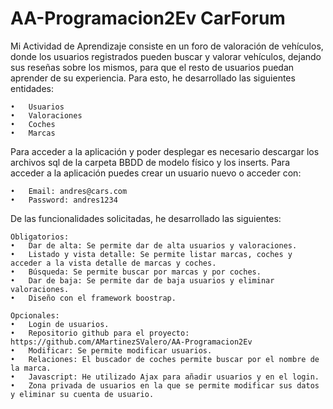 # AA-Programacion2Ev CarForum
Mi Actividad de Aprendizaje consiste en un foro de valoración de vehículos, donde los usuarios registrados pueden buscar y valorar vehículos, dejando sus reseñas sobre los mismos, para que el resto de usuarios puedan aprender de su experiencia.
Para esto, he desarrollado las siguientes entidades:

	•	Usuarios
	•	Valoraciones
	•	Coches 
	•	Marcas
  
Para acceder a la aplicación y poder desplegar es necesario descargar los archivos sql de la carpeta BBDD de modelo físico y los inserts.
Para acceder a la aplicación puedes crear un usuario nuevo o acceder con:

    •	Email: andres@cars.com
    •	Password: andres1234
  
De las funcionalidades solicitadas, he desarrollado las siguientes:

    Obligatorios:
    •	Dar de alta: Se permite dar de alta usuarios y valoraciones.
    •	Listado y vista detalle: Se permite listar marcas, coches y acceder a la vista detalle de marcas y coches.
    •	Búsqueda: Se permite buscar por marcas y por coches.
    •	Dar de baja: Se permite dar de baja usuarios y eliminar valoraciones.
    •	Diseño con el framework boostrap.
    
    Opcionales:
    •	Login de usuarios.
    •	Repositorio github para el proyecto: https://github.com/AMartinezSValero/AA-Programacion2Ev
    •	Modificar: Se permite modificar usuarios.
    •	Relaciones: El buscador de coches permite buscar por el nombre de la marca.
    •	Javascript: He utilizado Ajax para añadir usuarios y en el login.
    •	Zona privada de usuarios en la que se permite modificar sus datos y eliminar su cuenta de usuario.

